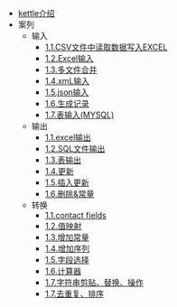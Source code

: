 

* [kettle介绍](docs/introudce.md)
* 案列
  * 输入
    * [1.1.CSV文件中读取数据写入EXCEL](docs/csv_to_excel.md)
    * [1.2.Excel输入](docs/excel_input.md)
    * [1.3.多文件合并](docs/multi_file_merge.md)
    * [1.4.xmL输入](docs/getdata_from_xml.md)
    * [1.5.json输入](docs/getdata_from_json.md)
    * [1.6.生成记录](docs/gen_data.md)
    * [1.7.表输入(MYSQL)](docs/table.md)
  * 输出 
    * [1.1.excel输出](docs/excel_output.md)
    * [1.2.SQL文件输出](docs/sql_output.md)
    * [1.3.表输出](docs/table_output.md)
    * [1.4.更新](docs/update_output.md)
    * [1.5.插入更新](docs/ins_update_output.md)
    * [1.6.删除&常量](docs/del_output.md)
  * 转换
    * [1.1.contact fields](docs/contact_fileds.md)
    * [1.2.值映射](docs/value_map.md)
    * [1.3.增加常量](docs/constant.md)
    * [1.4.增加序列](docs/add_seq.md)
    * [1.5.字段选择](docs/select.md)
    * [1.6.计算器](docs/calc.md)
    * [1.7.字符串剪贴、替换、操作](docs/str_cat_replace.md)
    * [1.7.去重复、排序](docs/del_rep_sort.md)
    
    